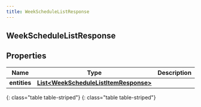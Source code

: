 ```yaml
---
title: WeekScheduleListResponse
---
```

## WeekScheduleListResponse


## Properties

| Name | Type | Description | Notes |
| ------------ | ------------- | ------------- | ------------- |
| **entities** | [**List&lt;WeekScheduleListItemResponse&gt;**](WeekScheduleListItemResponse.html) |  |  [optional] |
{: class="table table-striped"}
{: class="table table-striped"}


